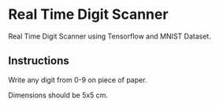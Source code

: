 # Real Time Digit Scanner

Real Time Digit Scanner using Tensorflow and MNIST Dataset.

## Instructions

Write any digit from 0-9 on piece of paper.

Dimensions should be 5x5 cm.